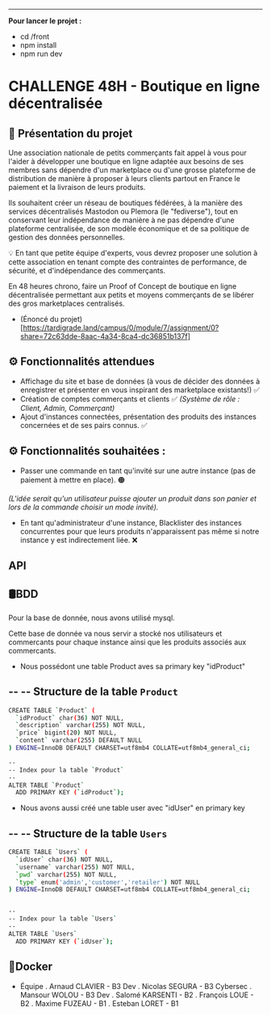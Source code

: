---
**Pour lancer le projet :**

- cd /front
- npm install
- npm run dev


# CHALLENGE 48H - Boutique en ligne décentralisée

## 📝 Présentation du projet

Une association nationale de petits commerçants fait appel à vous pour l'aider à développer une boutique en ligne adaptée aux besoins de ses membres sans dépendre d'un marketplace ou d'une grosse plateforme de distribution de manière à proposer à leurs clients partout en France le paiement et la livraison de leurs produits.

Ils souhaitent créer un réseau de boutiques fédérées, à la manière des services décentralisés Mastodon ou Plemora (le "fediverse"), tout en conservant leur indépendance de manière à ne pas dépendre d'une plateforme centralisée, de son modèle économique et de sa politique de gestion des données personnelles.

💡 En tant que petite équipe d'experts, vous devrez proposer une solution à cette association en tenant compte des contraintes de performance, de sécurité, et d'indépendance des commerçants.

En 48 heures chrono, faire un Proof of Concept de boutique en ligne décentralisée permettant aux petits et moyens commerçants de se libérer des gros marketplaces centralisés.

- (Énoncé du projet)[https://tardigrade.land/campus/0/module/7/assignment/0?share=72c63dde-8aac-4a34-8ca4-dc36851b137f]

## ⚙️ Fonctionnalités attendues

-   Affichage du site et base de données (à vous de décider des données à enregistrer et présenter en vous inspirant des marketplace existants!) ✅
-   Création de comptes commerçants et clients ✅ _(Système de rôle : Client, Admin, Commerçant)_
-   Ajout d'instances connectées, présentation des produits des instances concernées et de ses pairs connus. ✅

## ⚙️ Fonctionnalités souhaitées :

-   Passer une commande en tant qu'invité sur une autre instance (pas de paiement à mettre en place). 🟠

_(L'idée serait qu'un utilisateur puisse ajouter un produit dans son panier et lors de la commande choisir un mode invité)._

-   En tant qu'administrateur d'une instance, Blacklister des instances concurrentes pour que leurs produits n'apparaissent pas même si notre instance y est indirectement liée. ❌


## API

## 🛢BDD 

Pour la base de donnée, nous avons utilisé mysql.

Cette base de donnée va nous servir a stocké nos utilisateurs et commercants pour chaque instance ainsi que les produits associés aux commercants.

- Nous possédont une table Product aves sa primary key "idProduct"

--
-- Structure de la table `Product`
--

```bash
CREATE TABLE `Product` (
  `idProduct` char(36) NOT NULL,
  `description` varchar(255) NOT NULL,
  `price` bigint(20) NOT NULL,
  `content` varchar(255) DEFAULT NULL
) ENGINE=InnoDB DEFAULT CHARSET=utf8mb4 COLLATE=utf8mb4_general_ci;

--
-- Index pour la table `Product`
--
ALTER TABLE `Product`
  ADD PRIMARY KEY (`idProduct`);
```

- Nous avons aussi créé une table user avec "idUser" en primary key

--
-- Structure de la table `Users`
--

```bash
CREATE TABLE `Users` (
  `idUser` char(36) NOT NULL,
  `username` varchar(255) NOT NULL,
  `pwd` varchar(255) NOT NULL,
  `type` enum('admin','customer','retailer') NOT NULL
) ENGINE=InnoDB DEFAULT CHARSET=utf8mb4 COLLATE=utf8mb4_general_ci;


--
-- Index pour la table `Users`
--
ALTER TABLE `Users`
  ADD PRIMARY KEY (`idUser`);
```

## 🐋Docker 

* Équipe
  . Arnaud CLAVIER - B3 Dev
  . Nicolas SEGURA - B3 Cybersec
  . Mansour WOLOU - B3 Dev
  . Salomé KARSENTI - B2
  . François LOUE - B2
  . Maxime FUZEAU - B1
  . Esteban LORET - B1


